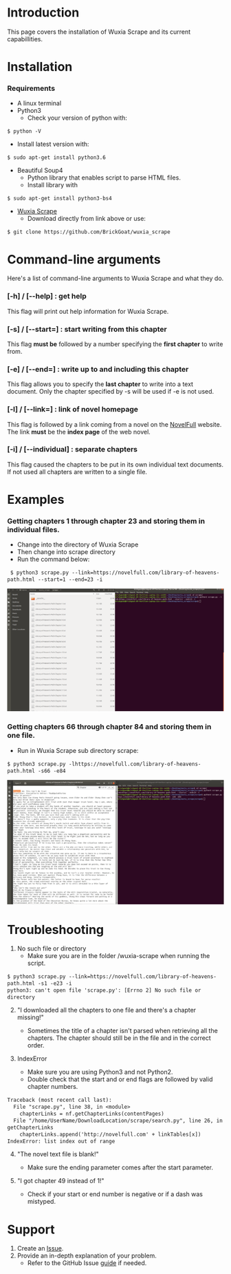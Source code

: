 # Introduction 
This page covers the installation of Wuxia Scrape and its current capabillities. 

# Installation
### Requirements
* A linux terminal
* Python3 
  * Check your version of python with:
```
$ python -V
```
  * Install latest version with: 
```
$ sudo apt-get install python3.6
```
* Beautiful Soup4
  * Python library that enables script to parse HTML files.
  * Install library with 
```
$ sudo apt-get install python3-bs4
```
* [Wuxia Scrape](https://github.com/BrickGoat/wuxia_scrape)
  * Download directly from link above or use: 
```
$ git clone https://github.com/BrickGoat/wuxia_scrape
```

# Command-line arguments
Here's a list of command-line arguments to Wuxia Scrape and what they do.

### [-h] / [--help] : get help
This flag will print out help information for Wuxia Scrape.

### [-s] / [--start=] : start writing from this chapter
This flag **must be** followed by a number specifying the **first chapter** to write from.

### [-e] / [--end=] : write up to and including this chapter
This flag allows you to specify the **last chapter** to write into a text document. Only the chapter specified by -s will be used if -e is not used.

### [-l] / [--link=] : link of novel homepage
This flag is followed by a link coming from a novel on the [NovelFull](https:NovelFull.com) website. The link **must** be the **index page** of the web novel.

### [-i] / [--individual] : separate chapters
This flag caused the chapters to be put in its own individual text documents. If not used all chapters are written to a single file.

# Examples
 
### Getting chapters 1 through chapter 23 and storing them in individual files.
- Change into the directory of Wuxia Scrape
- Then change into scrape directory
- Run the command below:
```
 $ python3 scrape.py --link=https://novelfull.com/library-of-heavens-path.html --start=1 --end=23 -i
```

![Long option example](/assets/images/long-opt.png)

### Getting chapters 66 through chapter 84 and storing them in one file.
- Run in Wuxia Scrape sub directory scrape:
```
$ python3 scrape.py -lhttps://novelfull.com/library-of-heavens-path.html -s66 -e84
```

![Short option example](/assets/images/short-opt.png)

# Troubleshooting

1. No such file or directory
    - Make sure you are in the folder /wuxia-scrape when running the script.
```
$ python3 scrape.py --link=https://novelfull.com/library-of-heavens-path.html -s1 -e23 -i
python3: can't open file 'scrape.py': [Errno 2] No such file or directory
```
  
2. "I downloaded all the chapters to one file and there's a chapter missing!"
    - Sometimes the title of a chapter isn't parsed when retrieving all the chapters. The chapter should still be in the file and in the correct order. 
  
3. IndexError
    - Make sure you are using Python3 and not Python2.
    - Double check that the start and or end flags are followed by valid chapter numbers.
  
```
Traceback (most recent call last):
  File "scrape.py", line 38, in <module>
    chapterLinks = nf.getChapterLinks(contentPages)
  File "/home/UserName/DownloadLocation/scrape/search.py", line 26, in getChapterLinks
    chapterLinks.append('http://novelfull.com' + linkTables[x])
IndexError: list index out of range
```

 4. "The novel text file is blank!"
    - Make sure the ending parameter comes after the start parameter.
  
 5. "I got chapter 49 instead of 1!"
    - Check if your start or end number is negative or if a dash was mistyped.
  
  # Support
  1. Create an [Issue](https://github.com/BrickGoat/wuxia_scrape/issues).
  2. Provide an in-depth explanation of your problem.
     - Refer to the GitHub Issue [guide](https://guides.github.com/features/issues/) if needed.
